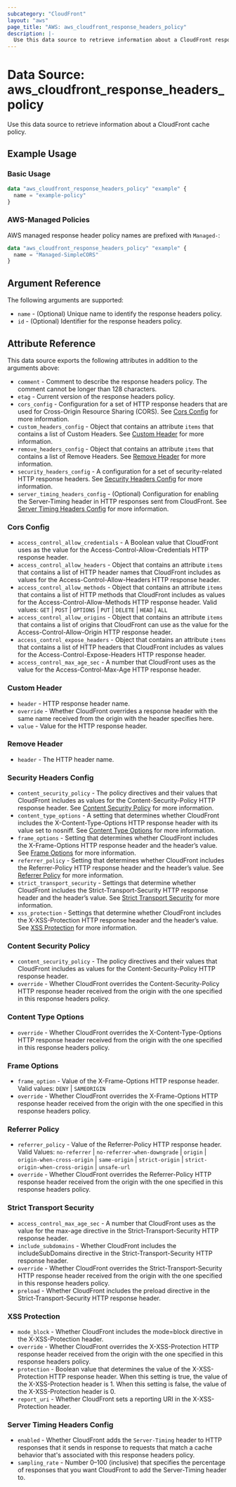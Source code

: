 ```yaml
---
subcategory: "CloudFront"
layout: "aws"
page_title: "AWS: aws_cloudfront_response_headers_policy"
description: |-
  Use this data source to retrieve information about a CloudFront response headers policy.
---
```


# Data Source: aws_cloudfront_response_headers_policy

Use this data source to retrieve information about a CloudFront cache policy.

## Example Usage

### Basic Usage

```terraform
data "aws_cloudfront_response_headers_policy" "example" {
  name = "example-policy"
}
```

### AWS-Managed Policies

AWS managed response header policy names are prefixed with `Managed-`:

```terraform
data "aws_cloudfront_response_headers_policy" "example" {
  name = "Managed-SimpleCORS"
}
```

## Argument Reference

The following arguments are supported:

* `name` - (Optional) Unique name to identify the response headers policy.
* `id` - (Optional) Identifier for the response headers policy.

## Attribute Reference

This data source exports the following attributes in addition to the arguments above:

* `comment` - Comment to describe the response headers policy. The comment cannot be longer than 128 characters.
* `etag` - Current version of the response headers policy.
* `cors_config` - Configuration for a set of HTTP response headers that are used for Cross-Origin Resource Sharing (CORS). See [Cors Config](#cors-config) for more information.
* `custom_headers_config` - Object that contains an attribute `items` that contains a list of Custom Headers. See [Custom Header](#custom-header) for more information.
* `remove_headers_config` - Object that contains an attribute `items` that contains a list of Remove Headers. See [Remove Header](#remove-header) for more information.
* `security_headers_config` - A configuration for a set of security-related HTTP response headers. See [Security Headers Config](#security-headers-config) for more information.
* `server_timing_headers_config` - (Optional) Configuration for enabling the Server-Timing header in HTTP responses sent from CloudFront. See [Server Timing Headers Config](#server-timing-headers-config) for more information.

### Cors Config

* `access_control_allow_credentials` - A Boolean value that CloudFront uses as the value for the Access-Control-Allow-Credentials HTTP response header.
* `access_control_allow_headers` - Object that contains an attribute `items` that contains a list of HTTP header names that CloudFront includes as values for the Access-Control-Allow-Headers HTTP response header.
* `access_control_allow_methods` - Object that contains an attribute `items` that contains a list of HTTP methods that CloudFront includes as values for the Access-Control-Allow-Methods HTTP response header. Valid values: `GET` | `POST` | `OPTIONS` | `PUT` | `DELETE` | `HEAD` | `ALL`
* `access_control_allow_origins` - Object that contains an attribute `items` that contains a list of origins that CloudFront can use as the value for the Access-Control-Allow-Origin HTTP response header.
* `access_control_expose_headers` - Object that contains an attribute `items` that contains a list of HTTP headers that CloudFront includes as values for the Access-Control-Expose-Headers HTTP response header.
* `access_control_max_age_sec` - A number that CloudFront uses as the value for the Access-Control-Max-Age HTTP response header.

### Custom Header

* `header` - HTTP response header name.
* `override` - Whether CloudFront overrides a response header with the same name received from the origin with the header specifies here.
* `value` - Value for the HTTP response header.

### Remove Header

* `header` - The HTTP header name.

### Security Headers Config

* `content_security_policy` - The policy directives and their values that CloudFront includes as values for the Content-Security-Policy HTTP response header. See [Content Security Policy](#content-security-policy) for more information.
* `content_type_options` - A setting that determines whether CloudFront includes the X-Content-Type-Options HTTP response header with its value set to nosniff. See [Content Type Options](#content-type-options) for more information.
* `frame_options` - Setting that determines whether CloudFront includes the X-Frame-Options HTTP response header and the header’s value. See [Frame Options](#frame-options) for more information.
* `referrer_policy` - Setting that determines whether CloudFront includes the Referrer-Policy HTTP response header and the header’s value. See [Referrer Policy](#referrer-policy) for more information.
* `strict_transport_security` - Settings that determine whether CloudFront includes the Strict-Transport-Security HTTP response header and the header’s value. See [Strict Transport Security](#strict-transport-security) for more information.
* `xss_protection` - Settings that determine whether CloudFront includes the X-XSS-Protection HTTP response header and the header’s value. See [XSS Protection](#xss-protection) for more information.

### Content Security Policy

* `content_security_policy` - The policy directives and their values that CloudFront includes as values for the Content-Security-Policy HTTP response header.
* `override` - Whether CloudFront overrides the Content-Security-Policy HTTP response header received from the origin with the one specified in this response headers policy.

### Content Type Options

* `override` - Whether CloudFront overrides the X-Content-Type-Options HTTP response header received from the origin with the one specified in this response headers policy.

### Frame Options

* `frame_option` - Value of the X-Frame-Options HTTP response header. Valid values: `DENY` | `SAMEORIGIN`
* `override` - Whether CloudFront overrides the X-Frame-Options HTTP response header received from the origin with the one specified in this response headers policy.

### Referrer Policy

* `referrer_policy` - Value of the Referrer-Policy HTTP response header. Valid Values: `no-referrer` | `no-referrer-when-downgrade` | `origin` | `origin-when-cross-origin` | `same-origin` | `strict-origin` | `strict-origin-when-cross-origin` | `unsafe-url`
* `override` - Whether CloudFront overrides the Referrer-Policy HTTP response header received from the origin with the one specified in this response headers policy.

### Strict Transport Security

* `access_control_max_age_sec` - A number that CloudFront uses as the value for the max-age directive in the Strict-Transport-Security HTTP response header.
* `include_subdomains` - Whether CloudFront includes the includeSubDomains directive in the Strict-Transport-Security HTTP response header.
* `override` - Whether CloudFront overrides the Strict-Transport-Security HTTP response header received from the origin with the one specified in this response headers policy.
* `preload` - Whether CloudFront includes the preload directive in the Strict-Transport-Security HTTP response header.

### XSS Protection

* `mode_block` - Whether CloudFront includes the mode=block directive in the X-XSS-Protection header.
* `override` - Whether CloudFront overrides the X-XSS-Protection HTTP response header received from the origin with the one specified in this response headers policy.
* `protection` - Boolean value that determines the value of the X-XSS-Protection HTTP response header. When this setting is true, the value of the X-XSS-Protection header is 1. When this setting is false, the value of the X-XSS-Protection header is 0.
* `report_uri` - Whether CloudFront sets a reporting URI in the X-XSS-Protection header.

### Server Timing Headers Config

* `enabled` - Whether CloudFront adds the `Server-Timing` header to HTTP responses that it sends in response to requests that match a cache behavior that's associated with this response headers policy.
* `sampling_rate` - Number 0–100 (inclusive) that specifies the percentage of responses that you want CloudFront to add the Server-Timing header to.
